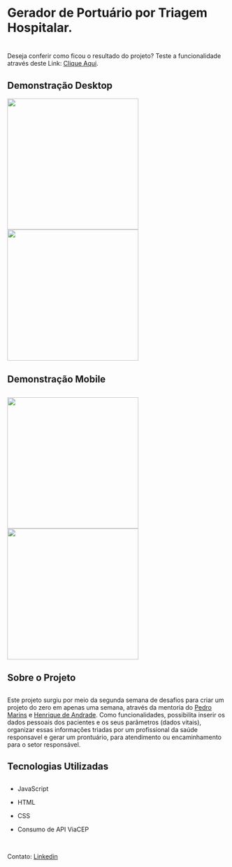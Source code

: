 # **Gerador de Portuário por Triagem Hospitalar.** <h1>

Deseja conferir como ficou o resultado do projeto? Teste a funcionalidade através deste Link: [Clique Aqui]( https://jorgedeaquino.github.io/Gerador-de-protuario-por-triagem-hospitalar/).

## **Demonstração Desktop**
  
<img src="img-readme/inicial-desk.png" width="300px"> <img src="img-readme/prontuario-desk.png" width="300px">

## **Demonstração Mobile** <h2>

<img src="img-readme/inicial-mobile.png " width="300px"> <img src="img-readme/prontuario-mobile.png" width="300px"> 

## **Sobre o Projeto** <h2>
  
Este projeto surgiu por meio da segunda semana de desafios para criar um projeto do zero em apenas uma semana, através da mentoria do [Pedro Marins]( https://www.linkedin.com/in/pedromarins/) e [Henrique de Andrade]( https://www.linkedin.com/in/henrique-de-andrade/).
Como funcionalidades, possibilita inserir os dados pessoais dos pacientes e os seus parâmetros (dados vitais), organizar essas informações triadas por um profissional da saúde responsavel e gerar um prontuário, para atendimento ou encaminhamento para o setor responsável.

  
## **Tecnologias Utilizadas** <h2>

* JavaScript 
  
* HTML 
  
* CSS 

* Consumo de API ViaCEP

  
<br> 
  
Contato: [Linkedin]( https://www.linkedin.com/in/jorge-alexandre-de-aquino/)
